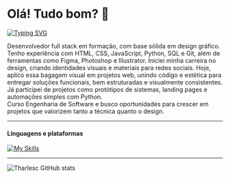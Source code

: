# Olá! Tudo bom? 👋

[![Typing SVG](https://readme-typing-svg.demolab.com?font=Boldonse&size=40&pause=1000&color=F7F7F7&width=500&height=130&lines=Fullstack+Developer;Brazil%F0%9F%93%8D)](https://git.io/typing-svg) 

Desenvolvedor full stack em formação, com base sólida em design gráfico. Tenho experiência com HTML, CSS, JavaScript, Python, SQL e Git, além de ferramentas como Figma, Photoshop e Illustrator.
Iniciei minha carreira no design, criando identidades visuais e materiais para redes sociais. Hoje, aplico essa bagagem visual em projetos web, unindo código e estética para entregar soluções funcionais, bem estruturadas e visualmente consistentes.
Já participei de projetos como protótipos de sistemas, landing pages e automações simples com Python. <br />
Curso Engenharia de Software e busco oportunidades para crescer em projetos que valorizem tanto a técnica quanto o design.

---

#### Linguagens e plataformas 
[![My Skills](https://skillicons.dev/icons?i=html,css,js,react,py,mysql,figma,git,github)](https://skillicons.dev)

---
![Tharlesc GitHub stats](https://github-readme-stats.vercel.app/api?username=tharlesc&show_icons=true&theme=transparent)


